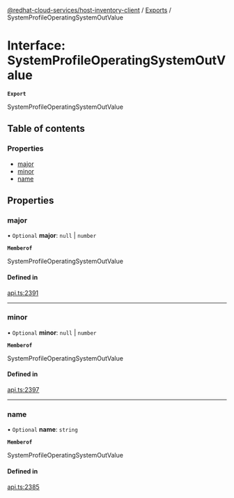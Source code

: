 [@redhat-cloud-services/host-inventory-client](../README.md) / [Exports](../modules.md) / SystemProfileOperatingSystemOutValue

# Interface: SystemProfileOperatingSystemOutValue

**`Export`**

SystemProfileOperatingSystemOutValue

## Table of contents

### Properties

- [major](SystemProfileOperatingSystemOutValue.md#major)
- [minor](SystemProfileOperatingSystemOutValue.md#minor)
- [name](SystemProfileOperatingSystemOutValue.md#name)

## Properties

### major

• `Optional` **major**: ``null`` \| `number`

**`Memberof`**

SystemProfileOperatingSystemOutValue

#### Defined in

[api.ts:2391](https://github.com/RedHatInsights/javascript-clients/blob/main/packages/host-inventory/api.ts#L2391)

___

### minor

• `Optional` **minor**: ``null`` \| `number`

**`Memberof`**

SystemProfileOperatingSystemOutValue

#### Defined in

[api.ts:2397](https://github.com/RedHatInsights/javascript-clients/blob/main/packages/host-inventory/api.ts#L2397)

___

### name

• `Optional` **name**: `string`

**`Memberof`**

SystemProfileOperatingSystemOutValue

#### Defined in

[api.ts:2385](https://github.com/RedHatInsights/javascript-clients/blob/main/packages/host-inventory/api.ts#L2385)
